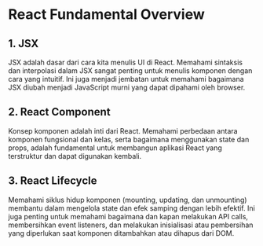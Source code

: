 # React Fundamental Overview

## 1. JSX
JSX adalah dasar dari cara kita menulis UI di React. Memahami sintaksis dan interpolasi dalam JSX sangat penting untuk menulis komponen dengan cara yang intuitif. Ini juga menjadi jembatan untuk memahami bagaimana JSX diubah menjadi JavaScript murni yang dapat dipahami oleh browser.

## 2. React Component
Konsep komponen adalah inti dari React. Memahami perbedaan antara komponen fungsional dan kelas, serta bagaimana menggunakan state dan props, adalah fundamental untuk membangun aplikasi React yang terstruktur dan dapat digunakan kembali.

## 3. React Lifecycle
Memahami siklus hidup komponen (mounting, updating, dan unmounting) membantu dalam mengelola state dan efek samping dengan lebih efektif. Ini juga penting untuk memahami bagaimana dan kapan melakukan API calls, membersihkan event listeners, dan melakukan inisialisasi atau pembersihan yang diperlukan saat komponen ditambahkan atau dihapus dari DOM.
